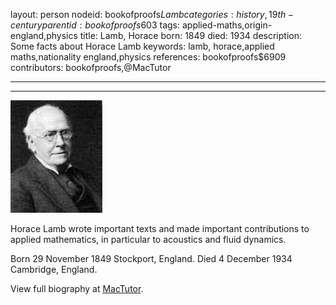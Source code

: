 layout: person
nodeid: bookofproofs$Lamb
categories: history,19th-century
parentid: bookofproofs$603
tags: applied-maths,origin-england,physics
title: Lamb, Horace
born: 1849
died: 1934
description: Some facts about Horace Lamb
keywords: lamb, horace,applied maths,nationality england,physics
references: bookofproofs$6909
contributors: bookofproofs,@MacTutor

---


---

![Lamb.jpg](https://github.com/bookofproofs/bookofproofs.github.io/blob/main/_sources/_assets/images/portraits/Lamb.jpg?raw=true)

Horace Lamb wrote important texts and made important contributions to applied mathematics, in particular to acoustics and fluid dynamics.

Born 29 November 1849 Stockport, England. Died 4 December 1934 Cambridge, England.


View full biography at [MacTutor](https://mathshistory.st-andrews.ac.uk/Biographies/Lamb/).